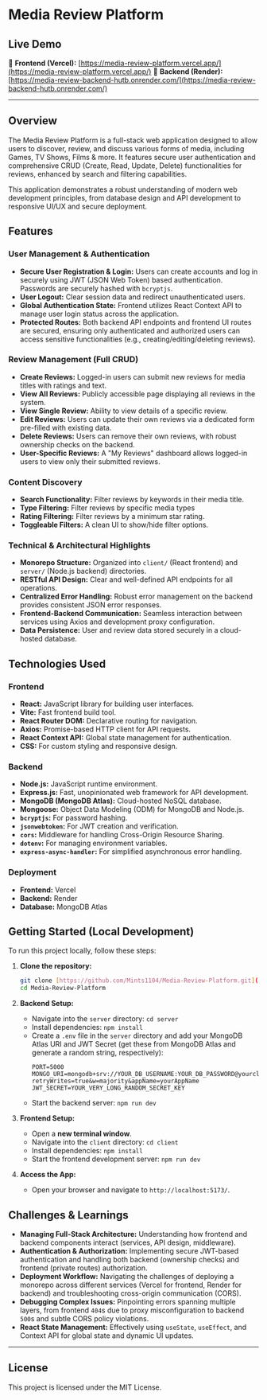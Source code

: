 # Media Review Platform



## Live Demo

🔗 **Frontend (Vercel):** [https://media-review-platform.vercel.app/](https://media-review-platform.vercel.app/)
🔗 **Backend (Render):** [https://media-review-backend-hutb.onrender.com/](https://media-review-backend-hutb.onrender.com/)

---

## Overview

The Media Review Platform is a full-stack web application designed to allow users to discover, review, and discuss various forms of media, including Games, TV Shows, Films & more. It features secure user authentication and comprehensive CRUD (Create, Read, Update, Delete) functionalities for reviews, enhanced by search and filtering capabilities.

This application demonstrates a robust understanding of modern web development principles, from database design and API development to responsive UI/UX and secure deployment.

## Features

### User Management & Authentication
* **Secure User Registration & Login:** Users can create accounts and log in securely using JWT (JSON Web Token) based authentication. Passwords are securely hashed with `bcryptjs`.
* **User Logout:** Clear session data and redirect unauthenticated users.
* **Global Authentication State:** Frontend utilizes React Context API to manage user login status across the application.
* **Protected Routes:** Both backend API endpoints and frontend UI routes are secured, ensuring only authenticated and authorized users can access sensitive functionalities (e.g., creating/editing/deleting reviews).

### Review Management (Full CRUD)
* **Create Reviews:** Logged-in users can submit new reviews for media titles with ratings and text.
* **View All Reviews:** Publicly accessible page displaying all reviews in the system.
* **View Single Review:** Ability to view details of a specific review.
* **Edit Reviews:** Users can update their own reviews via a dedicated form pre-filled with existing data.
* **Delete Reviews:** Users can remove their own reviews, with robust ownership checks on the backend.
* **User-Specific Reviews:** A "My Reviews" dashboard allows logged-in users to view only their submitted reviews.

### Content Discovery
* **Search Functionality:** Filter reviews by keywords in their media title.
* **Type Filtering:** Filter reviews by specific media types
* **Rating Filtering:** Filter reviews by a minimum star rating.
* **Toggleable Filters:** A clean UI to show/hide filter options.

### Technical & Architectural Highlights
* **Monorepo Structure:** Organized into `client/` (React frontend) and `server/` (Node.js backend) directories.
* **RESTful API Design:** Clear and well-defined API endpoints for all operations.
* **Centralized Error Handling:** Robust error management on the backend provides consistent JSON error responses.
* **Frontend-Backend Communication:** Seamless interaction between services using Axios and development proxy configuration.
* **Data Persistence:** User and review data stored securely in a cloud-hosted database.

## Technologies Used

### Frontend
* **React:** JavaScript library for building user interfaces.
* **Vite:** Fast frontend build tool.
* **React Router DOM:** Declarative routing for navigation.
* **Axios:** Promise-based HTTP client for API requests.
* **React Context API:** Global state management for authentication.
* **CSS:** For custom styling and responsive design.

### Backend
* **Node.js:** JavaScript runtime environment.
* **Express.js:** Fast, unopinionated web framework for API development.
* **MongoDB (MongoDB Atlas):** Cloud-hosted NoSQL database.
* **Mongoose:** Object Data Modeling (ODM) for MongoDB and Node.js.
* **`bcryptjs`:** For password hashing.
* **`jsonwebtoken`:** For JWT creation and verification.
* **`cors`:** Middleware for handling Cross-Origin Resource Sharing.
* **`dotenv`:** For managing environment variables.
* **`express-async-handler`:** For simplified asynchronous error handling.

### Deployment
* **Frontend:** Vercel
* **Backend:** Render
* **Database:** MongoDB Atlas

## Getting Started (Local Development)

To run this project locally, follow these steps:

1.  **Clone the repository:**
    ```bash
    git clone [https://github.com/Mints1104/Media-Review-Platform.git](https://github.com/Mints1104/Media-Review-Platform.git)
    cd Media-Review-Platform
    ```

2.  **Backend Setup:**
    * Navigate into the `server` directory: `cd server`
    * Install dependencies: `npm install`
    * Create a `.env` file in the `server` directory and add your MongoDB Atlas URI and JWT Secret (get these from MongoDB Atlas and generate a random string, respectively):
        ```
        PORT=5000
        MONGO_URI=mongodb+srv://YOUR_DB_USERNAME:YOUR_DB_PASSWORD@yourcluster.mongodb.net/?retryWrites=true&w=majority&appName=yourAppName
        JWT_SECRET=YOUR_VERY_LONG_RANDOM_SECRET_KEY
        ```
    * Start the backend server: `npm run dev`

3.  **Frontend Setup:**
    * Open a **new terminal window**.
    * Navigate into the `client` directory: `cd client`
    * Install dependencies: `npm install`
    * Start the frontend development server: `npm run dev`

4.  **Access the App:**
    * Open your browser and navigate to `http://localhost:5173/`.

## Challenges & Learnings
* **Managing Full-Stack Architecture:** Understanding how frontend and backend components interact (services, API design, middleware).
* **Authentication & Authorization:** Implementing secure JWT-based authentication and handling both backend (ownership checks) and frontend (private routes) authorization.
* **Deployment Workflow:** Navigating the challenges of deploying a monorepo across different services (Vercel for frontend, Render for backend) and troubleshooting cross-origin communication (CORS).
* **Debugging Complex Issues:** Pinpointing errors spanning multiple layers, from frontend `404`s due to proxy misconfiguration to backend `500`s and subtle CORS policy violations.
* **React State Management:** Effectively using `useState`, `useEffect`, and Context API for global state and dynamic UI updates.

---

## License

This project is licensed under the MIT License.
